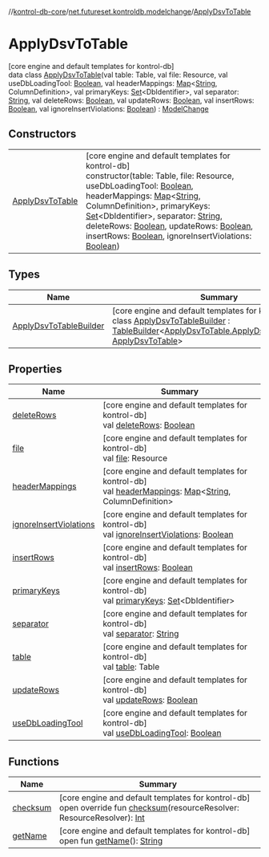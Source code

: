 //[kontrol-db-core](../../../index.md)/[net.futureset.kontroldb.modelchange](../index.md)/[ApplyDsvToTable](index.md)

# ApplyDsvToTable

[core engine and default templates for kontrol-db]\
data class [ApplyDsvToTable](index.md)(val table: Table, val file: Resource, val useDbLoadingTool: [Boolean](https://kotlinlang.org/api/latest/jvm/stdlib/kotlin/-boolean/index.html), val headerMappings: [Map](https://kotlinlang.org/api/latest/jvm/stdlib/kotlin.collections/-map/index.html)&lt;[String](https://kotlinlang.org/api/latest/jvm/stdlib/kotlin/-string/index.html), ColumnDefinition&gt;, val primaryKeys: [Set](https://kotlinlang.org/api/latest/jvm/stdlib/kotlin.collections/-set/index.html)&lt;DbIdentifier&gt;, val separator: [String](https://kotlinlang.org/api/latest/jvm/stdlib/kotlin/-string/index.html), val deleteRows: [Boolean](https://kotlinlang.org/api/latest/jvm/stdlib/kotlin/-boolean/index.html), val updateRows: [Boolean](https://kotlinlang.org/api/latest/jvm/stdlib/kotlin/-boolean/index.html), val insertRows: [Boolean](https://kotlinlang.org/api/latest/jvm/stdlib/kotlin/-boolean/index.html), val ignoreInsertViolations: [Boolean](https://kotlinlang.org/api/latest/jvm/stdlib/kotlin/-boolean/index.html)) : [ModelChange](../-model-change/index.md)

## Constructors

| | |
|---|---|
| [ApplyDsvToTable](-apply-dsv-to-table.md) | [core engine and default templates for kontrol-db]<br>constructor(table: Table, file: Resource, useDbLoadingTool: [Boolean](https://kotlinlang.org/api/latest/jvm/stdlib/kotlin/-boolean/index.html), headerMappings: [Map](https://kotlinlang.org/api/latest/jvm/stdlib/kotlin.collections/-map/index.html)&lt;[String](https://kotlinlang.org/api/latest/jvm/stdlib/kotlin/-string/index.html), ColumnDefinition&gt;, primaryKeys: [Set](https://kotlinlang.org/api/latest/jvm/stdlib/kotlin.collections/-set/index.html)&lt;DbIdentifier&gt;, separator: [String](https://kotlinlang.org/api/latest/jvm/stdlib/kotlin/-string/index.html), deleteRows: [Boolean](https://kotlinlang.org/api/latest/jvm/stdlib/kotlin/-boolean/index.html), updateRows: [Boolean](https://kotlinlang.org/api/latest/jvm/stdlib/kotlin/-boolean/index.html), insertRows: [Boolean](https://kotlinlang.org/api/latest/jvm/stdlib/kotlin/-boolean/index.html), ignoreInsertViolations: [Boolean](https://kotlinlang.org/api/latest/jvm/stdlib/kotlin/-boolean/index.html)) |

## Types

| Name | Summary |
|---|---|
| [ApplyDsvToTableBuilder](-apply-dsv-to-table-builder/index.md) | [core engine and default templates for kontrol-db]<br>class [ApplyDsvToTableBuilder](-apply-dsv-to-table-builder/index.md) : [TableBuilder](../-table-builder/index.md)&lt;[ApplyDsvToTable.ApplyDsvToTableBuilder](-apply-dsv-to-table-builder/index.md), [ApplyDsvToTable](index.md)&gt; |

## Properties

| Name | Summary |
|---|---|
| [deleteRows](delete-rows.md) | [core engine and default templates for kontrol-db]<br>val [deleteRows](delete-rows.md): [Boolean](https://kotlinlang.org/api/latest/jvm/stdlib/kotlin/-boolean/index.html) |
| [file](file.md) | [core engine and default templates for kontrol-db]<br>val [file](file.md): Resource |
| [headerMappings](header-mappings.md) | [core engine and default templates for kontrol-db]<br>val [headerMappings](header-mappings.md): [Map](https://kotlinlang.org/api/latest/jvm/stdlib/kotlin.collections/-map/index.html)&lt;[String](https://kotlinlang.org/api/latest/jvm/stdlib/kotlin/-string/index.html), ColumnDefinition&gt; |
| [ignoreInsertViolations](ignore-insert-violations.md) | [core engine and default templates for kontrol-db]<br>val [ignoreInsertViolations](ignore-insert-violations.md): [Boolean](https://kotlinlang.org/api/latest/jvm/stdlib/kotlin/-boolean/index.html) |
| [insertRows](insert-rows.md) | [core engine and default templates for kontrol-db]<br>val [insertRows](insert-rows.md): [Boolean](https://kotlinlang.org/api/latest/jvm/stdlib/kotlin/-boolean/index.html) |
| [primaryKeys](primary-keys.md) | [core engine and default templates for kontrol-db]<br>val [primaryKeys](primary-keys.md): [Set](https://kotlinlang.org/api/latest/jvm/stdlib/kotlin.collections/-set/index.html)&lt;DbIdentifier&gt; |
| [separator](separator.md) | [core engine and default templates for kontrol-db]<br>val [separator](separator.md): [String](https://kotlinlang.org/api/latest/jvm/stdlib/kotlin/-string/index.html) |
| [table](table.md) | [core engine and default templates for kontrol-db]<br>val [table](table.md): Table |
| [updateRows](update-rows.md) | [core engine and default templates for kontrol-db]<br>val [updateRows](update-rows.md): [Boolean](https://kotlinlang.org/api/latest/jvm/stdlib/kotlin/-boolean/index.html) |
| [useDbLoadingTool](use-db-loading-tool.md) | [core engine and default templates for kontrol-db]<br>val [useDbLoadingTool](use-db-loading-tool.md): [Boolean](https://kotlinlang.org/api/latest/jvm/stdlib/kotlin/-boolean/index.html) |

## Functions

| Name | Summary |
|---|---|
| [checksum](checksum.md) | [core engine and default templates for kontrol-db]<br>open override fun [checksum](checksum.md)(resourceResolver: ResourceResolver): [Int](https://kotlinlang.org/api/latest/jvm/stdlib/kotlin/-int/index.html) |
| [getName](../-model-change/get-name.md) | [core engine and default templates for kontrol-db]<br>open fun [getName](../-model-change/get-name.md)(): [String](https://kotlinlang.org/api/latest/jvm/stdlib/kotlin/-string/index.html) |
